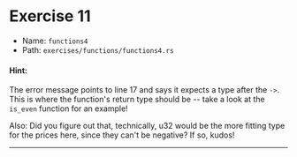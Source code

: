 # Exercise 11

- Name: ```functions4```
- Path: ```exercises/functions/functions4.rs```
#### Hint: 

The error message points to line 17 and says it expects a type after the
`->`. This is where the function's return type should be -- take a look at
the `is_even` function for an example!

Also: Did you figure out that, technically, u32 would be the more fitting type
for the prices here, since they can't be negative? If so, kudos!


---



